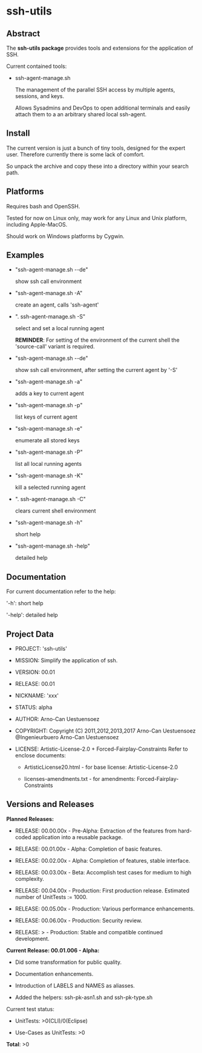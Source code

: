 ssh-utils
=========

Abstract
--------

The **ssh-utils package** provides tools and extensions for 
the application of SSH. 

Current contained tools:

* ssh-agent-manage.sh

  The management of the parallel SSH access 
  by multiple agents, sessions, and keys.

  Allows Sysadmins and DevOps to open additional terminals 
  and easily attach them to a an arbitrary shared local 
  ssh-agent.

Install
-------

  The current version is just a bunch of tiny tools, 
  designed for the expert user. Therefore currently
  there is some lack of comfort.

  So unpack the archive and copy these into a 
  directory within your search path.

Platforms
---------

  Requires bash and OpenSSH.

  Tested for now on Linux only, may work for 
  any Linux and Unix platform, including 
  Apple-MacOS.

  Should work on Windows platforms by Cygwin.

Examples
--------

  - "ssh-agent-manage.sh --de" 

    show ssh call environment

  - "ssh-agent-manage.sh -A"

    create an agent, calls 'ssh-agent'

  - ". ssh-agent-manage.sh -S"

    select and set a local running agent 

    **REMINDER**:
      For setting of the environment of the current 
      shell the 'source-call' variant is required.

  - "ssh-agent-manage.sh --de" 

    show ssh call environment, after setting the 
    current agent by '-S'

  - "ssh-agent-manage.sh -a"

    adds a key to current agent

  - "ssh-agent-manage.sh -p"   

    list keys of current agent

  - "ssh-agent-manage.sh -e"

    enumerate all stored keys

  - "ssh-agent-manage.sh -P"

    list all local running agents

  - "ssh-agent-manage.sh -K"

    kill a selected running agent

  - ". ssh-agent-manage.sh -C"

    clears current shell environment

  - "ssh-agent-manage.sh -h"

    short help

  - "ssh-agent-manage.sh -help"

    detailed help

Documentation
-------------

For current documentation refer to the help:

  '-h':     short help

  '-help':  detailed help

Project Data
------------

* PROJECT: 'ssh-utils'

* MISSION: Simplify the application of ssh.

* VERSION: 00.01

* RELEASE: 00.01

* NICKNAME: 'xxx'

* STATUS: alpha

* AUTHOR: Arno-Can Uestuensoez

* COPYRIGHT: Copyright (C) 2011,2012,2013,2017 Arno-Can Uestuensoez @Ingenieurbuero Arno-Can Uestuensoez

* LICENSE: Artistic-License-2.0 + Forced-Fairplay-Constraints
  Refer to enclose documents:

  *  ArtisticLicense20.html - for base license: Artistic-License-2.0

  *  licenses-amendments.txt - for amendments: Forced-Fairplay-Constraints

Versions and Releases
---------------------

**Planned Releases:**

* RELEASE: 00.00.00x - Pre-Alpha: Extraction of the features from hard-coded application into a reusable package.

* RELEASE: 00.01.00x - Alpha: Completion of basic features.

* RELEASE: 00.02.00x - Alpha: Completion of features, stable interface.

* RELEASE: 00.03.00x - Beta: Accomplish test cases for medium to high complexity.

* RELEASE: 00.04.00x - Production: First production release. Estimated number of UnitTests := 1000.

* RELEASE: 00.05.00x - Production: Various performance enhancements.

* RELEASE: 00.06.00x - Production: Security review.

* RELEASE: >         - Production: Stable and compatible continued development.

**Current Release: 00.01.006 - Alpha:**

* Did some transformation for public quality.

* Documentation enhancements.

* Introduction of LABELS and NAMES as aliasses.

* Added the helpers: ssh-pk-asn1.sh and ssh-pk-type.sh 

Current test status:

* UnitTests: >0(CLI)/0(Eclipse)

* Use-Cases as UnitTests: >0

**Total**: >0


